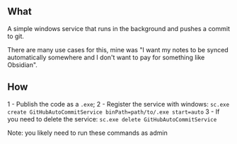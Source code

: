 ## What

A simple windows service that runs in the background and pushes a commit to git.

There are many use cases for this, mine was "I want my notes to be synced automatically somewhere and I don't want to pay for something like Obsidian".

## How

1 - Publish the code as a `.exe`;
2 - Register the service with windows: `sc.exe create GitHubAutoCommitService binPath=path/to/.exe start=auto`
3 - If you need to delete the service: `sc.exe delete GitHubAutoCommitService`

Note: you likely need to run these commands as admin